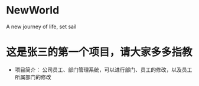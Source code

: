 # NewWorld
A new journey of life, set sail
# 这是张三的第一个项目，请大家多多指教
- 项目简介：
  公司员工、部门管理系统，可以进行部门、员工的修改，以及员工所属部门的修改
